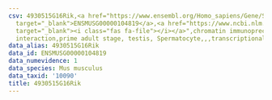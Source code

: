 ```yaml
---
csv: 4930515G16Rik,<a href="https://www.ensembl.org/Homo_sapiens/Gene/Summary?db=core;g=ENSMUSG00000104819"
  target="_blank">ENSMUSG00000104819</a>,<a href="https://www.ncbi.nlm.nih.gov/pubmed/25450459"
  target="_blank"><i class="fas fa-file"></i></a>",chromatin immunoprecipitation assay,direct
  interaction,prime adult stage, testis, Spermatocyte,,,transcriptional regulation,
data_alias: 4930515G16Rik
data_id: ENSMUSG00000104819
data_numevidence: 1
data_species: Mus musculus
data_taxid: '10090'
title: 4930515G16Rik
---
```


